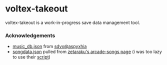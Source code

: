 # voltex-takeout

voltex-takeout is a work-in-progress save data management tool.


### Acknowledgements
* [music_db.json](music_db.json) from [sdvx@aspyxhia](https://github.com/asphyxia-core/plugins)
* [songdata.json](songdata.json) pulled from [zetaraku's arcade-songs page](https://arcade-songs.zetaraku.dev/sdvx/songs/) (i was too lazy to use their [script](https://github.com/zetaraku/arcade-songs-fetch))
